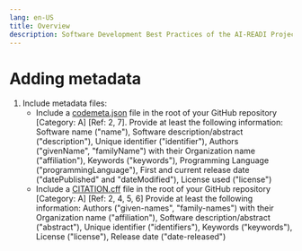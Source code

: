 ```yaml
---
lang: en-US
title: Overview
description: Software Development Best Practices of the AI-READI Project
---
```


# Adding metadata

1. Include metadata files:
   - Include a [codemeta.json](https://codemeta.github.io/) file in the root of your GitHub repository [Category: A] [Ref: 2, 7].
     Provide at least the following information: Software name ("name"), Software description/abstract ("description"), Unique identifier ("identifier"), Authors ("givenName", "familyName") with their Organization name ("affiliation"), Keywords ("keywords"), Programming Language ("programmingLanguage"), First and current release date ("datePublished" and "dateModified"), License used ("license")
   - Include a [CITATION.cff](https://citation-file-format.github.io/) file in the root of your GitHub repository [Category: A] [Ref: 2, 4, 5, 6]
     Provide at least the following information: Authors ("given-names", "family-names") with their Organization name ("affiliation"), Software description/abstract ("abstract"), Unique identifier ("identifiers"), Keywords ("keywords"), License ("license"), Release date ("date-released")
